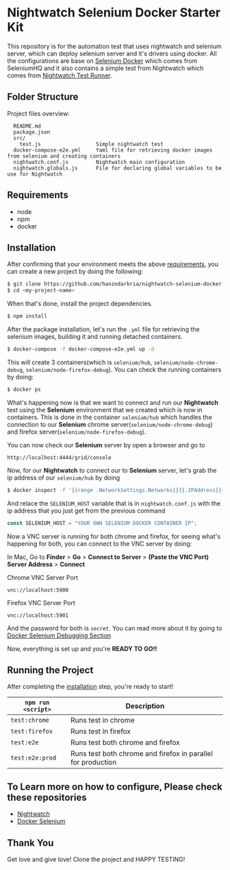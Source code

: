 # Nightwatch Selenium Docker Starter Kit

This repository is for the automation test that uses nightwatch and selenium server, which can deploy selenium server and it's drivers using docker. All the configurations are base on [Selenium Docker](https://github.com/SeleniumHQ/docker-selenium) which comes from SeleniumHQ and it also contains a simple test from Nightwatch which comes from [Nightwatch Test Runner](http://nightwatchjs.org/guide/#test-runner).

## Folder Structure

Project files overview:

```
  README.md         
  package.json
  src/
    test.js                  Simple nightwatch test
  docker-compose-e2e.yml     Yaml file for retrieving docker images from selenium and creating containers
  nightwatch.conf.js         Nightwatch main configuration
  nightwatch.globals.js      File for declaring global variables to be use for Nightwatch
```

## Requirements
* node 
* npm 
* docker

## Installation

After confirming that your environment meets the above [requirements](#requirements), you can create a new project by doing the following:

```bash
$ git clone https://github.com/hanzodarkria/nightwatch-selenium-docker-starter.git <my-project-name>
$ cd <my-project-name>
```

When that's done, install the project dependencies. 

```bash
$ npm install
```

After the package installation, let's run the `.yml` file for retrieving the selenium images, building it and running detached containers.

```bash
$ docker-compose -f docker-compose-e2e.yml up -d
```

This will create 3 containers(which is `selenium/hub`, `selenium/node-chrome-debug`, `selenium/node-firefox-debug`). 
You can check the running containers by doing:
```bash
$ docker ps
```

What's happening now is that we want to connect and run our **Nightwatch** test using the **Selenium** environment that we created which is now in containers. 
This is done in the container `selenium/hub` which handles the connection to our **Selenium** chrome server(`selenium/node-chrome-debug`) and 
firefox server(`selenium/node-firefox-debug`). 

You can now check our **Selenium** server by open a browser and go to
```
http://localhost:4444/grid/console
```

Now, for our **Nightwatch** to connect our to **Selenium** server, let's grab the ip address of our `selenium/hub` by doing 
```bash
$ docker inspect -f '{{range .NetworkSettings.Networks}}{{.IPAddress}}{{end}}' container_name_or_id
```

And relace the `SELENIUM_HOST` variable that is in `nightwatch.conf.js` with the ip address that you just get from the previous command
```javascript
const SELENIUM_HOST = "YOUR OWN SELENIUM DOCKER CONTAINER IP";
```
Now a VNC server is running for both chrome and firefox, for seeing what's happening for both, you can connect to the VNC server by doing: 

In Mac, Go to **Finder** > **Go** > **Connect to Server** > **(Paste the VNC Port) Server Address** > **Connect**

Chrome VNC Server Port
```
vnc://localhost:5900
```
Firefox VNC Server Port
```
vnc://localhost:5901
```
And the password for both is *`secret`*. 
You can read more about it by going to [Docker Selenium Debugging Section](https://github.com/SeleniumHQ/docker-selenium#debugging)

Now, everything is set up and you're **READY TO GO!!**

## Running the Project

After completing the [installation](#installation) step, you're ready to start!

|`npm run <script>`    |Description|
|-------------------|-----------|
|`test:chrome`      |Runs test in chrome|
|`test:firefox`     |Runs test in firefox|
|`test:e2e`         |Runs test both chrome and firefox|
|`test:e2e:prod`    |Runs test both chrome and firefox in parallel for production|

## To Learn more on how to configure, Please check these repositories

* [Nightwatch](https://github.com/nightwatchjs/nightwatch)
* [Docker Selenium](https://github.com/SeleniumHQ/docker-selenium)

## Thank You

Get love and give love! Clone the project and HAPPY TESTING!




